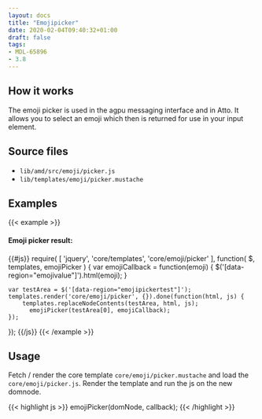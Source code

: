 ```yaml
---
layout: docs
title: "Emojipicker"
date: 2020-02-04T09:40:32+01:00
draft: false
tags:
- MDL-65896
- 3.8
---
```


## How it works

The emoji picker is used in the agpu messaging interface and in Atto. It allows you to select an emoji which then is returned for use in your input element.

## Source files

* `lib/amd/src/emoji/picker.js`
* `lib/templates/emoji/picker.mustache`

## Examples

{{< example >}}
<div class="row">
    <div data-region="emojipickertest" class="col-md-9">
    </div>
<div class="col-md-3">
  <h4>Emoji picker result:<h4>
  <div data-region="emojivalue" style="font-size: 3rem"></div>
</div>

{{#js}}
require(
[
    'jquery',
    'core/templates',
    'core/emoji/picker'
],
function(
    $,
    templates,
    emojiPicker
) {
  var emojiCallback = function(emoji) {
    $('[data-region="emojivalue"]').html(emoji);
  }

    var testArea = $('[data-region="emojipickertest"]');
    templates.render('core/emoji/picker', {}).done(function(html, js) {
        templates.replaceNodeContents(testArea, html, js);
          emojiPicker(testArea[0], emojiCallback);
    });

});
{{/js}}
{{< /example >}}

## Usage

Fetch / render the core template ```core/emoji/picker.mustache``` and load the ```core/emoji/picker.js```. Render the template and run the js on the new domnode.

{{< highlight js >}}
emojiPicker(domNode, callback);
{{< /highlight >}}

